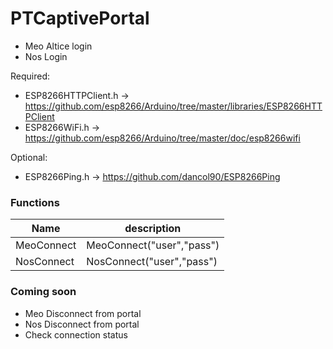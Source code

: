 # PTCaptivePortal

- Meo Altice login
- Nos Login


Required:
- ESP8266HTTPClient.h  -> https://github.com/esp8266/Arduino/tree/master/libraries/ESP8266HTTPClient
- ESP8266WiFi.h -> https://github.com/esp8266/Arduino/tree/master/doc/esp8266wifi

Optional:
- ESP8266Ping.h -> https://github.com/dancol90/ESP8266Ping





### Functions

| Name | description |
| ------ | ------ |
| MeoConnect | MeoConnect("user","pass") |
| NosConnect | NosConnect("user","pass") |



### Coming soon

- Meo Disconnect from portal
- Nos Disconnect from portal
- Check connection status


